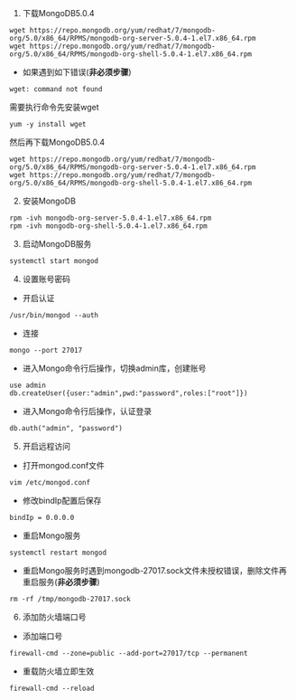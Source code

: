 1.  下载MongoDB5.0.4
```shell
wget https://repo.mongodb.org/yum/redhat/7/mongodb-org/5.0/x86_64/RPMS/mongodb-org-server-5.0.4-1.el7.x86_64.rpm
wget https://repo.mongodb.org/yum/redhat/7/mongodb-org/5.0/x86_64/RPMS/mongodb-org-shell-5.0.4-1.el7.x86_64.rpm
```

* 如果遇到如下错误(**非必须步骤**)
```shell
wget: command not found
```

  需要执行命令先安装wget
```shell
yum -y install wget
```

  然后再下载MongoDB5.0.4
```shell
wget https://repo.mongodb.org/yum/redhat/7/mongodb-org/5.0/x86_64/RPMS/mongodb-org-server-5.0.4-1.el7.x86_64.rpm
wget https://repo.mongodb.org/yum/redhat/7/mongodb-org/5.0/x86_64/RPMS/mongodb-org-shell-5.0.4-1.el7.x86_64.rpm
```


2. 安装MongoDB
```shell
rpm -ivh mongodb-org-server-5.0.4-1.el7.x86_64.rpm
rpm -ivh mongodb-org-shell-5.0.4-1.el7.x86_64.rpm
```

3. 启动MongoDB服务
```shell
systemctl start mongod
```

4. 设置账号密码

* 开启认证
```shell
/usr/bin/mongod --auth
```

* 连接
```shell
mongo --port 27017
```

* 进入Mongo命令行后操作，切换admin库，创建账号
```shell
use admin
db.createUser({user:"admin",pwd:"password",roles:["root"]})
```

* 进入Mongo命令行后操作，认证登录
```shell
db.auth("admin", "password")
```

5. 开启远程访问

* 打开mongod.conf文件
```shell
vim /etc/mongod.conf
```

* 修改bindIp配置后保存
```shell
bindIp = 0.0.0.0
```

* 重启Mongo服务
```shell
systemctl restart mongod
```

* 重启Mongo服务时遇到mongodb-27017.sock文件未授权错误，删除文件再重启服务(**非必须步骤**)
```shell
rm -rf /tmp/mongodb-27017.sock
```


6. 添加防火墙端口号

* 添加端口号
```shell
firewall-cmd --zone=public --add-port=27017/tcp --permanent
```

* 重载防火墙立即生效
```shell
firewall-cmd --reload
```
